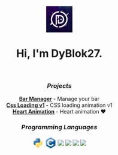 <div align="center">
  <img align="center" width="70px" src="./assets/logo.png">
  <h1>Hi, I'm DyBlok27.</h1>
  <br>
  <h3><i>Projects</i></h3>
  <strong><a href="https://github.com/DyBlok27/bar-manager">Bar Manager</a></strong> - Manage your bar
  <br>
  <strong><a href="https://github.com/DyBlok27/css-loading-v1">Css Loading v1</a></strong> - CSS loading animation v1
  <br>
  <strong><a href="https://github.com/DyBlok27/heart-animation">Heart Animation</a></strong> - Heart animation ❤️
  <h3><i>Programming Languages</i></h3>
  <img align="center" width="30px" src="./assets/languages/python.svg">
  <img align="center" width="30px" src="./assets/languages/c.svg">
  <img align="center" width="30px" src="./assets/languages/nodejs.svg">
  <img align="center" width="30px" src="./assets/languages/javascript.svg">
  <img align="center" width="30px" src="./assets/languages/html.svg">
  <img align="center" width="30px" src="./assets/languages/css.svg">
  <br>
</div>
